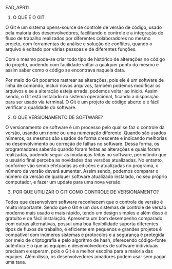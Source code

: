 EAD_APR11


1. O QUE É O GIT

O Git é um sistema opens-source de controle de versão de código, usado pela maioria dos desenvolvedores, facilitando o controle e a integração do fluxo de trabalho realizados por diferentes colaboradores no mesmo projeto, com ferramentas de análise e solução de conflitos, quando o arquivo é editado por várias pessoas e de diferentes funções.

Com o mesmo pode-se criar todo tipo de histórico de alterações no código do projeto, podendo com facilidade voltar a qualquer ponto do mesmo e assim saber como o código se encontrava naquela data.

Por meio do Git podemos rastrear as alterações, pois ele é um software de linha de comando, incluir novos arquivos, também podemos modificar os arquivos e se a alteração esteja errada, podemos voltar ao inicio. Assim sendo, o Git está instalado no sistema operacional, ficando a disposição para ser usado via terminal. O Git é um projeto de código aberto e é fácil verificar a qualidade do software.


2. O QUE VERSIONAMENTO DE SOFTWARE?

O versionamento de software é um processo pelo qual se faz o controle da versão, usando um nome ou uma numeração diferente. Quando são usados números, os mesmos são usados de forma crescente e indicando melhorias no desenvolvimento ou correção de falhas no software. Dessa forma, os programadores saberão quando foram feitas as alterações e quais foram realizadas, podendo seguir as mudanças feitas no software, permitindo que o usuário final perceba as novidades das versões atualizadas. No entanto, conforme vão sendo efetuadas as edições e atualizadas no programa, o número da versão deverá aumentar. Assim sendo, podemos comparar o número da versão de qualquer software atualizado instalado, no seu próprio computador, e fazer um update para uma nova versão.


3. POR QUE UTILIZAR O GIT COMO CONTROLE DE VERSIONAMENTO?

Todos que desenvolvem software reconhecem que o controle de versão é muito importante. Sendo que o Git é um dos sistemas de controle de versão moderno mais usado e mais rápido, tendo um design simples e além disso é gratuito e de fácil instalação. Apresenta um bom desempenho comparado com outras alternativas, possui uma boa flexibilidade suporta diferentes tipos de fluxos de trabalho, é eficiente em pequenos e grandes projetos é compatível com inúmeros sistemas e protocolos e a segurança é protegida por meio de criptografia e pelo algoritmo de hash, oferecendo código-fonte autêntico.É o que as equipes e desenvolvedores de software individuais precisam e esperam, pois o Git é a melhor escolha para a maioria das equipes. Além disso, os desenvolvedores amadores podem usar sem pagar uma taxa.